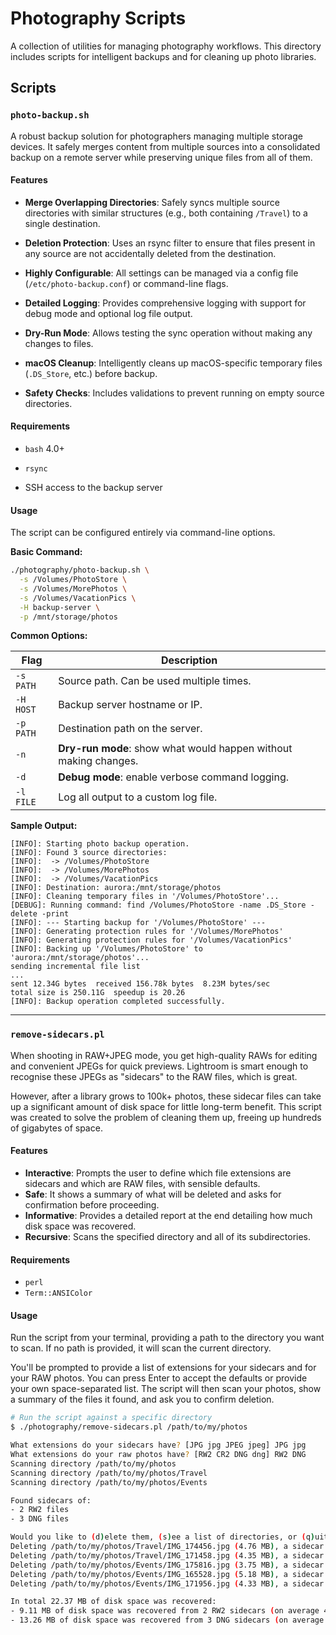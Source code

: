 # Photography Scripts

A collection of utilities for managing photography workflows. This directory includes scripts for intelligent backups and for cleaning up photo libraries.

## Scripts

### `photo-backup.sh`

A robust backup solution for photographers managing multiple storage devices. It safely merges content from multiple sources into a consolidated backup on a remote server while preserving unique files from all of them.

#### Features

* **Merge Overlapping Directories**: Safely syncs multiple source directories with similar structures (e.g., both containing `/Travel`) to a single destination.

* **Deletion Protection**: Uses an rsync filter to ensure that files present in any source are not accidentally deleted from the destination.

* **Highly Configurable**: All settings can be managed via a config file (`/etc/photo-backup.conf`) or command-line flags.

* **Detailed Logging**: Provides comprehensive logging with support for debug mode and optional log file output.

* **Dry-Run Mode**: Allows testing the sync operation without making any changes to files.

* **macOS Cleanup**: Intelligently cleans up macOS-specific temporary files (`.DS_Store`, etc.) before backup.

* **Safety Checks**: Includes validations to prevent running on empty source directories.

#### Requirements

* `bash` 4.0+

* `rsync`

* SSH access to the backup server

#### Usage

The script can be configured entirely via command-line options.

**Basic Command:**

```bash
./photography/photo-backup.sh \
  -s /Volumes/PhotoStore \
  -s /Volumes/MorePhotos \
  -s /Volumes/VacationPics \
  -H backup-server \
  -p /mnt/storage/photos

```

**Common Options:**

| Flag | Description |
 | ----- | ----- |
| `-s PATH` | Source path. Can be used multiple times. |
| `-H HOST` | Backup server hostname or IP. |
| `-p PATH` | Destination path on the server. |
| `-n` | **Dry-run mode**: show what would happen without making changes. |
| `-d` | **Debug mode**: enable verbose command logging. |
| `-l FILE` | Log all output to a custom log file. |

**Sample Output:**

```text
[INFO]: Starting photo backup operation.
[INFO]: Found 3 source directories:
[INFO]:  -> /Volumes/PhotoStore
[INFO]:  -> /Volumes/MorePhotos
[INFO]:  -> /Volumes/VacationPics
[INFO]: Destination: aurora:/mnt/storage/photos
[INFO]: Cleaning temporary files in '/Volumes/PhotoStore'...
[DEBUG]: Running command: find /Volumes/PhotoStore -name .DS_Store -delete -print
[INFO]: --- Starting backup for '/Volumes/PhotoStore' ---
[INFO]: Generating protection rules for '/Volumes/MorePhotos'
[INFO]: Generating protection rules for '/Volumes/VacationPics'
[INFO]: Backing up '/Volumes/PhotoStore' to 'aurora:/mnt/storage/photos'...
sending incremental file list
...
sent 12.34G bytes  received 156.78k bytes  8.23M bytes/sec
total size is 250.11G  speedup is 20.26
[INFO]: Backup operation completed successfully.
```

---

### `remove-sidecars.pl`

When shooting in RAW+JPEG mode, you get high-quality RAWs for editing and convenient JPEGs for quick previews. Lightroom is smart enough to recognise these JPEGs as "sidecars" to the RAW files, which is great.

However, after a library grows to 100k+ photos, these sidecar files can take up a significant amount of disk space for little long-term benefit. This script was created to solve the problem of cleaning them up, freeing up hundreds of gigabytes of space.

#### Features
* **Interactive**: Prompts the user to define which file extensions are sidecars and which are RAW files, with sensible defaults.
* **Safe**: It shows a summary of what will be deleted and asks for confirmation before proceeding.
* **Informative**: Provides a detailed report at the end detailing how much disk space was recovered.
* **Recursive**: Scans the specified directory and all of its subdirectories.

#### Requirements
* `perl`
* `Term::ANSIColor`

#### Usage

Run the script from your terminal, providing a path to the directory you want to scan. If no path is provided, it will scan the current directory.

You'll be prompted to provide a list of extensions for your sidecars and for your RAW photos. You can press Enter to accept the defaults or provide your own space-separated list. The script will then scan your photos, show a summary of the files it found, and ask you to confirm deletion.

```bash
# Run the script against a specific directory
$ ./photography/remove-sidecars.pl /path/to/my/photos

What extensions do your sidecars have? [JPG jpg JPEG jpeg] JPG jpg
What extensions do your raw photos have? [RW2 CR2 DNG dng] RW2 DNG
Scanning directory /path/to/my/photos
Scanning directory /path/to/my/photos/Travel
Scanning directory /path/to/my/photos/Events

Found sidecars of:
- 2 RW2 files
- 3 DNG files

Would you like to (d)elete them, (s)ee a list of directories, or (q)uit? [d/s/Q] y
Deleting /path/to/my/photos/Travel/IMG_174456.jpg (4.76 MB), a sidecar of RW2
Deleting /path/to/my/photos/Travel/IMG_171458.jpg (4.35 MB), a sidecar of RW2
Deleting /path/to/my/photos/Events/IMG_175816.jpg (3.75 MB), a sidecar of DNG
Deleting /path/to/my/photos/Events/IMG_165528.jpg (5.18 MB), a sidecar of DNG
Deleting /path/to/my/photos/Events/IMG_171956.jpg (4.33 MB), a sidecar of DNG

In total 22.37 MB of disk space was recovered:
- 9.11 MB of disk space was recovered from 2 RW2 sidecars (on average 4.56 MB per file).
- 13.26 MB of disk space was recovered from 3 DNG sidecars (on average 4.42 MB per file).
```
